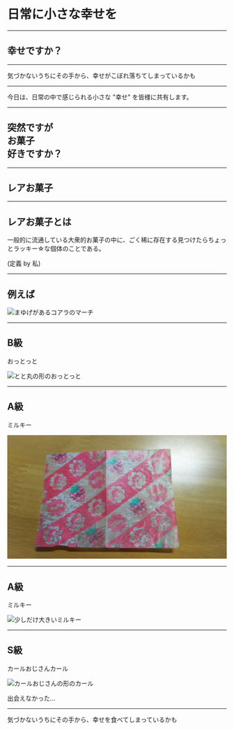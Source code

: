 # 日常に小さな幸せを

---

## 幸せですか？

---

気づかないうちにその手から、幸せがこぼれ落ちてしまっているかも

---

今日は、日常の中で感じられる小さな "幸せ" を皆様に共有します。

---

## 突然ですが<br>お菓子<br>好きですか？

---

## レアお菓子

---

## レアお菓子とは

一般的に流通している大衆的お菓子の中に、ごく稀に存在する見つけたらちょっとラッキー☆な個体のことである。

(定義 by 私)

---

## 例えば

![まゆげがあるコアラのマーチ](https://image.entabe.jp/upload/images/MAINMAIN.jpg)

---

## B級

おっとっと

![とと丸の形のおっとっと](http://xn--p8j3d6d9355a.com/wp-content/uploads/2015/06/%E3%81%A8%E3%81%A8%E4%B8%B8%E3%81%8A%E3%81%A3%E3%81%A8%E3%81%A3%E3%81%A8-300x225.jpeg)

---

## A級

ミルキー

![ペコちゃんが10人いるミルキーの包み紙](DSC_0544.JPG)

---

## A級

ミルキー

![少しだけ大きいミルキー](http://blogimg.goo.ne.jp/user_image/47/0f/44aa1e3686f8a261e34088910b315bc1.jpg)

---

## S級

カールおじさんカール

![カールおじさんの形のカール](http://xn--n8ja8pb.jp/data/upfile/2493-3.jpg)

出会えなかった…

---

気づかないうちにその手から、幸せを食べてしまっているかも


